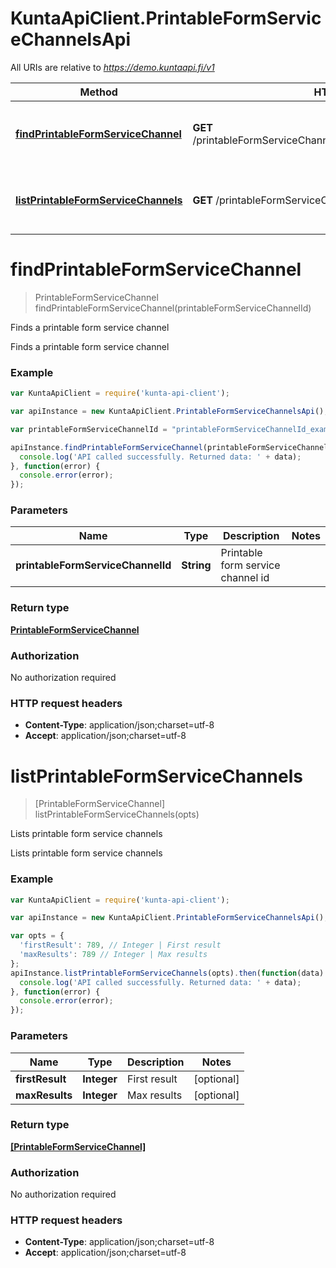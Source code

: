 # KuntaApiClient.PrintableFormServiceChannelsApi

All URIs are relative to *https://demo.kuntaapi.fi/v1*

Method | HTTP request | Description
------------- | ------------- | -------------
[**findPrintableFormServiceChannel**](PrintableFormServiceChannelsApi.md#findPrintableFormServiceChannel) | **GET** /printableFormServiceChannels/{printableFormServiceChannelId} | Finds a printable form service channel
[**listPrintableFormServiceChannels**](PrintableFormServiceChannelsApi.md#listPrintableFormServiceChannels) | **GET** /printableFormServiceChannels | Lists printable form service channels


<a name="findPrintableFormServiceChannel"></a>
# **findPrintableFormServiceChannel**
> PrintableFormServiceChannel findPrintableFormServiceChannel(printableFormServiceChannelId)

Finds a printable form service channel

Finds a printable form service channel

### Example
```javascript
var KuntaApiClient = require('kunta-api-client');

var apiInstance = new KuntaApiClient.PrintableFormServiceChannelsApi();

var printableFormServiceChannelId = "printableFormServiceChannelId_example"; // String | Printable form service channel id

apiInstance.findPrintableFormServiceChannel(printableFormServiceChannelId).then(function(data) {
  console.log('API called successfully. Returned data: ' + data);
}, function(error) {
  console.error(error);
});

```

### Parameters

Name | Type | Description  | Notes
------------- | ------------- | ------------- | -------------
 **printableFormServiceChannelId** | **String**| Printable form service channel id | 

### Return type

[**PrintableFormServiceChannel**](PrintableFormServiceChannel.md)

### Authorization

No authorization required

### HTTP request headers

 - **Content-Type**: application/json;charset=utf-8
 - **Accept**: application/json;charset=utf-8

<a name="listPrintableFormServiceChannels"></a>
# **listPrintableFormServiceChannels**
> [PrintableFormServiceChannel] listPrintableFormServiceChannels(opts)

Lists printable form service channels

Lists printable form service channels

### Example
```javascript
var KuntaApiClient = require('kunta-api-client');

var apiInstance = new KuntaApiClient.PrintableFormServiceChannelsApi();

var opts = { 
  'firstResult': 789, // Integer | First result
  'maxResults': 789 // Integer | Max results
};
apiInstance.listPrintableFormServiceChannels(opts).then(function(data) {
  console.log('API called successfully. Returned data: ' + data);
}, function(error) {
  console.error(error);
});

```

### Parameters

Name | Type | Description  | Notes
------------- | ------------- | ------------- | -------------
 **firstResult** | **Integer**| First result | [optional] 
 **maxResults** | **Integer**| Max results | [optional] 

### Return type

[**[PrintableFormServiceChannel]**](PrintableFormServiceChannel.md)

### Authorization

No authorization required

### HTTP request headers

 - **Content-Type**: application/json;charset=utf-8
 - **Accept**: application/json;charset=utf-8

